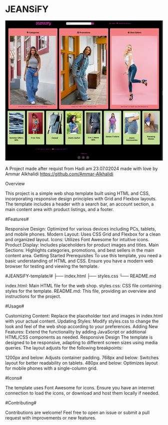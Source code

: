 # JEANSiFY
![Screnshoot](imgs/Jeansify-online-shop.png)



A Project made after requist from Hadi am 23.07.02024
made with love by Ammar Alkhalidi https://github.com/Ammar-Alkhalidi

Overview

This project is a simple web shop template built using HTML and CSS, incorporating responsive design principles with Grid and Flexbox layouts. The template includes a header with a search bar, an account section, a main content area with product listings, and a footer.

#Features#

Responsive Design: Optimized for various devices including PCs, tablets, and mobile phones.
Modern Layout: Uses CSS Grid and Flexbox for a clean and organized layout.
Icons: Utilizes Font Awesome for intuitive icons.
Product Display: Includes placeholders for product images and titles.
Main Sections: Highlights categories, promotions, and best sellers in the main content area.
Getting Started
Prerequisites
To use this template, you need a basic understanding of HTML and CSS. Ensure you have a modern web browser for testing and viewing the template.

#JEANSiFY-template/#
├── index.html
├── styles.css
└── README.md

index.html: Main HTML file for the web shop.
styles.css: CSS file containing styles for the template.
README.md: This file, providing an overview and instructions for the project.

#Usage#

Customizing Content: Replace the placeholder text and images in index.html with your actual content.
Updating Styles: Modify styles.css to change the look and feel of the web shop according to your preferences.
Adding New Features: Extend the functionality by adding JavaScript or additional HTML/CSS components as needed.
Responsive Design
The template is designed to be responsive, adapting to different screen sizes using media queries. The layout adjusts for the following breakpoints:

1200px and below: Adjusts container padding.
768px and below: Switches layout for better readability on tablets.
480px and below: Optimizes layout for mobile phones with a single-column grid.

#Icons#

The template uses Font Awesome for icons. Ensure you have an internet connection to load the icons, or download and host them locally if needed.

#Contributing#

Contributions are welcome! Feel free to open an issue or submit a pull request with improvements or new features.

